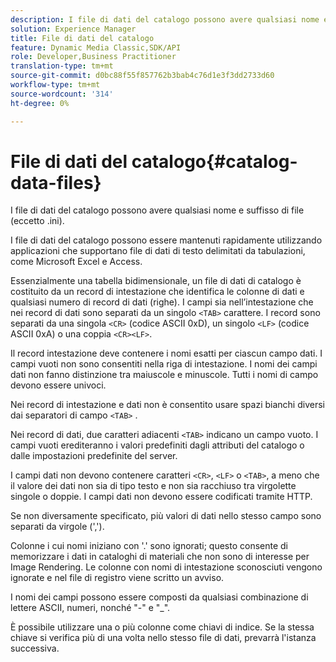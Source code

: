 ```yaml
---
description: I file di dati del catalogo possono avere qualsiasi nome e suffisso di file (eccetto .ini).
solution: Experience Manager
title: File di dati del catalogo
feature: Dynamic Media Classic,SDK/API
role: Developer,Business Practitioner
translation-type: tm+mt
source-git-commit: d0bc88f55f857762b3bab4c76d1e3f3dd2733d60
workflow-type: tm+mt
source-wordcount: '314'
ht-degree: 0%

---
```



# File di dati del catalogo{#catalog-data-files}

I file di dati del catalogo possono avere qualsiasi nome e suffisso di file (eccetto .ini).

I file di dati del catalogo possono essere mantenuti rapidamente utilizzando applicazioni che supportano file di dati di testo delimitati da tabulazioni, come Microsoft Excel e Access.

Essenzialmente una tabella bidimensionale, un file di dati di catalogo è costituito da un record di intestazione che identifica le colonne di dati e qualsiasi numero di record di dati (righe). I campi sia nell’intestazione che nei record di dati sono separati da un singolo `<TAB>` carattere. I record sono separati da una singola `<CR>` (codice ASCII 0xD), un singolo `<LF>` (codice ASCII 0xA) o una coppia `<CR><LF>`.

Il record intestazione deve contenere i nomi esatti per ciascun campo dati. I campi vuoti non sono consentiti nella riga di intestazione. I nomi dei campi dati non fanno distinzione tra maiuscole e minuscole. Tutti i nomi di campo devono essere univoci.

Nei record di intestazione e dati non è consentito usare spazi bianchi diversi dai separatori di campo `<TAB>` .

Nei record di dati, due caratteri adiacenti `<TAB>` indicano un campo vuoto. I campi vuoti erediteranno i valori predefiniti dagli attributi del catalogo o dalle impostazioni predefinite del server.

I campi dati non devono contenere caratteri `<CR>`, `<LF>` o `<TAB>`, a meno che il valore dei dati non sia di tipo testo e non sia racchiuso tra virgolette singole o doppie. I campi dati non devono essere codificati tramite HTTP.

Se non diversamente specificato, più valori di dati nello stesso campo sono separati da virgole (&#39;,&#39;).

Colonne i cui nomi iniziano con &#39;.&#39; sono ignorati; questo consente di memorizzare i dati in cataloghi di materiali che non sono di interesse per Image Rendering. Le colonne con nomi di intestazione sconosciuti vengono ignorate e nel file di registro viene scritto un avviso.

I nomi dei campi possono essere composti da qualsiasi combinazione di lettere ASCII, numeri, nonché &quot;-&quot; e &quot;_&quot;.

È possibile utilizzare una o più colonne come chiavi di indice. Se la stessa chiave si verifica più di una volta nello stesso file di dati, prevarrà l&#39;istanza successiva.
